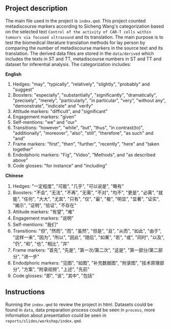 ## Project description

The main file used in the project is `index.qmd`. This project counted metadiscourse markers according to Sicheng Wang's categorization based on the selected text `Control of the activity of CAR-T cells within tumours via focused ultrasound` and its translation. The main purpose is to test the biomedical literature translation methods for lay person by comparing the number of metadiscourse markers in the source text and its translation. The derived data files are stored in the `data/derived` which includes the texts in ST and TT, metadiscourse numbers in ST and TT and dataset for inferential analysis. The categorization includes:

**English**

1. Hedges: "may", "typically", "relatively", "slightly", "probably" and "suggest"
2. Boosters: "especially", "substantially", "significantly", "dramatically", "precisely", "merely", "particularly", "in particular", "very", "without any", "demonstrate", "indicate" and "verify"
3. Attitude markers: "difficult", and "significant"
4. Engagement markers: "given"
5. Self-mentions: "we" and "our"
6. Transitions: "however", "while", "but", "thus", "in contrast(to)", "additionally", "moreover", "also", "still", "therefore", "as such" and "and"
7. Frame markers: "first", "then", "further", "recently", "here" and "taken together"
8. Endodphoric markers: "Fig", "Video", "Methods", and "as described above"
9. Code glosses: "for instance" and "including"

**Chinese**

1. Hedges: "一定程度", "可能", "几乎", "可以说是", "略有"
2. Boosters: "不会", "无法", "不再", "无需", "不对", "均不", "更是", "必需", "就能", "任何", "大大", "尤其", "只有", "仅", "最", "极", "明显", "显著", "证实", "揭示", "证明", "验证", "不存在"
3. Attitude markers: "有望", "难"
4. Engagement markers: "说明"
5. Self-mentions: "我们"
6. Transitions: "但", "然而", "而", "虽然", "但是", "且", "从而", "如此", "由于", "这样一来", "因为", "所以", "因此", "随后", "如果", "若", "或", "同时", "以及", "仍", "和", "也", "相比", "并"
7. Frame markers: "首先", "先是", "第一次/第二次", "这是", "第一部分/第二部分", "进一步"
8. Endodphoric markers: "见图", "如图", "补充数据图", "附录图", "技术原理部分", "方案", "附录视频", "上述", "先前"
9. Code glosses: "即", "该", "其中", "包括"

## Instructions

Running the `index.qmd` to review the project in html. Datasets could be found in `data`, data preparation process could be seen in `process`, more information about presentation could be seen in `reports/slides/workshop/index.qmd`.
